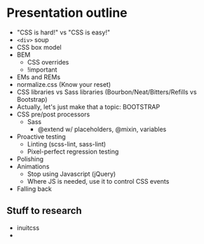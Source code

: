 # Presentation outline

* "CSS is hard!" vs "CSS is easy!"
* `<div>` soup
* CSS box model
* BEM
  * CSS overrides
  * !important
* EMs and REMs
* normalize.css (Know your reset)
* CSS libraries vs Sass libraries (Bourbon/Neat/Bitters/Refills vs Bootstrap)
* Actually, let's just make that a topic: BOOTSTRAP
* CSS pre/post processors
  * Sass
    * @extend w/ placeholders, @mixin, variables
* Proactive testing
  * Linting (scss-lint, sass-lint)
  * Pixel-perfect regression testing
* Polishing
* Animations
  * Stop using Javascript (jQuery)
  * Where JS is needed, use it to control CSS events
* Falling back

## Stuff to research
 * inuitcss
 * 
